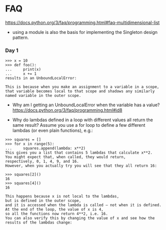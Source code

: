 # FAQ
https://docs.python.org/3/faq/programming.html#faq-multidimensional-list

- using a module is also the basis for implementing the Singleton design pattern.

### Day 1
```
>>> x = 10
>>> def foo():
...     print(x)
...     x += 1
results in an UnboundLocalError:
```
```
This is because when you make an assignment to a variable in a scope, 
that variable becomes local to that scope and shadows any similarly named variable in the outer scope.
```
- Why am I getting an UnboundLocalError when the variable has a value?
https://docs.python.org/3/faq/programming.html#id8

- Why do lambdas defined in a loop with different values all return the same result?
Assume you use a for loop to define a few different lambdas (or even plain functions), e.g.:

```
>>> squares = []
>>> for x in range(5):
...     squares.append(lambda: x**2)
This gives you a list that contains 5 lambdas that calculate x**2. 
You might expect that, when called, they would return, 
respectively, 0, 1, 4, 9, and 16.
However, when you actually try you will see that they all return 16:

>>> squares[2]()
16
>>> squares[4]()
16

This happens because x is not local to the lambdas, 
but is defined in the outer scope, 
and it is accessed when the lambda is called — not when it is defined. 
At the end of the loop, the value of x is 4, 
so all the functions now return 4**2, i.e. 16. 
You can also verify this by changing the value of x and see how the results of the lambdas change:
```
